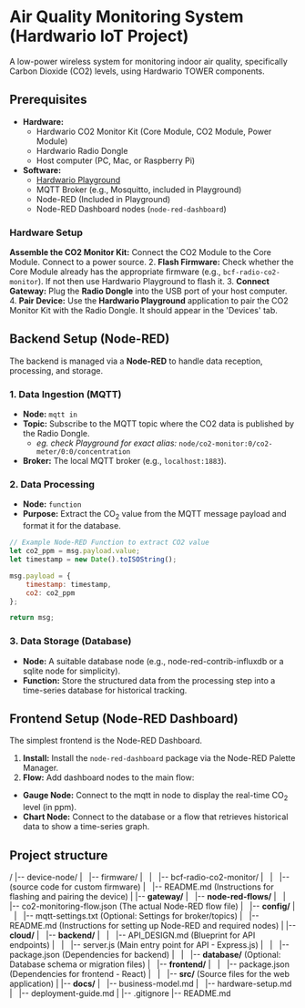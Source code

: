 # Air Quality Monitoring System (Hardwario IoT Project)

A low-power wireless system for monitoring indoor air quality, specifically Carbon Dioxide (CO2) levels, using Hardwario TOWER components.


## Prerequisites

* **Hardware:**
    * Hardwario CO2 Monitor Kit (Core Module, CO2 Module, Power Module)
    * Hardwario Radio Dongle
    * Host computer (PC, Mac, or Raspberry Pi)
* **Software:**
    * [Hardwario Playground](https://www.hardwario.com/playground/)
    * MQTT Broker (e.g., Mosquitto, included in Playground)
    * Node-RED (Included in Playground)
    * Node-RED Dashboard nodes (`node-red-dashboard`)

### Hardware Setup

**Assemble the CO2 Monitor Kit:** Connect the CO2 Module to the Core Module. Connect to a power source.
2.  **Flash Firmware:** Check whether the Core Module already has the appropriate firmware (e.g., `bcf-radio-co2-monitor`). If not then use Hardwario Playground to flash it.
3.  **Connect Gateway:** Plug the **Radio Dongle** into the USB port of your host computer.
4.  **Pair Device:** Use the **Hardwario Playground** application to pair the CO2 Monitor Kit with the Radio Dongle. It should appear in the 'Devices' tab.

## Backend Setup (Node-RED)

The backend is managed via a **Node-RED** to handle data reception, processing, and storage.

### 1. Data Ingestion (MQTT)

* **Node:** `mqtt in`
* **Topic:** Subscribe to the $\text{MQTT}$ topic where the CO2 data is published by the Radio Dongle.
    * *eg. check Playground for exact alias:* `node/co2-monitor:0/co2-meter/0:0/concentration`
* **Broker:** The local $\text{MQTT}$ broker (e.g., `localhost:1883`).

### 2. Data Processing

* **Node:** `function`
* **Purpose:** Extract the $\text{CO}_2$ value from the $\text{MQTT}$ message payload and format it for the database.

```javascript
// Example Node-RED Function to extract CO2 value
let co2_ppm = msg.payload.value;
let timestamp = new Date().toISOString();

msg.payload = {
    timestamp: timestamp,
    co2: co2_ppm
};

return msg;
```

### 3. Data Storage (Database)

* **Node:** A suitable database node (e.g., node-red-contrib-influxdb or a sqlite node for simplicity).
* **Function:** Store the structured data from the processing step into a time-series database for historical tracking.

## Frontend Setup (Node-RED Dashboard)

The simplest frontend is the Node-RED Dashboard.

1. **Install:** Install the `node-red-dashboard` package via the Node-RED Palette Manager.
2. **Flow:** Add dashboard nodes to the main flow:
* **Gauge Node:** Connect to the mqtt in node to display the real-time $\text{CO}_2$ level (in ppm).
* **Chart Node:** Connect to the database or a flow that retrieves historical data to show a time-series graph.

## Project structure

/
|-- device-node/
|   |-- firmware/
|   |   |-- bcf-radio-co2-monitor/
|   |   |-- (source code for custom firmware)
|   |-- README.md (Instructions for flashing and pairing the device)
|
|-- **gateway/**
|   |-- **node-red-flows/**
|   |   |-- co2-monitoring-flow.json (The actual Node-RED flow file)
|   |-- **config/**
|   |   |-- mqtt-settings.txt (Optional: Settings for broker/topics)
|   |-- README.md (Instructions for setting up Node-RED and required nodes)
|
|-- **cloud/**
|   |-- **backend/**
|   |   |-- API_DESIGN.md (Blueprint for API endpoints)
|   |   |-- server.js (Main entry point for API - Express.js)
|   |   |-- package.json (Dependencies for backend)
|   |   |-- **database/** (Optional: Database schema or migration files)
|   |-- **frontend/**
|   |   |-- package.json (Dependencies for frontend - React)
|   |   |-- **src/** (Source files for the web application)
|
|-- **docs/**
|   |-- business-model.md
|   |-- hardware-setup.md
|   |-- deployment-guide.md
|
|-- .gitignore
|-- README.md

